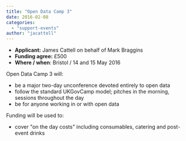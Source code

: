 ```yaml
---
title: "Open Data Camp 3"
date: 2016-02-08
categories: 
  - "support-events"
author: "jacattell"
---
```


- **Applicant:** James Cattell on behalf of Mark Braggins
- **Funding agree:** £500
- **Where / when**: Bristol / 14 and 15 May 2016

Open Data Camp 3 will:

- be a major two-day unconference devoted entirely to open data
- follow the standard UKGovCamp model; pitches in the morning, sessions throughout the day
- be for anyone working in or with open data

Funding will be used to:

- cover "on the day costs" including consumables, catering and post-event drinks
